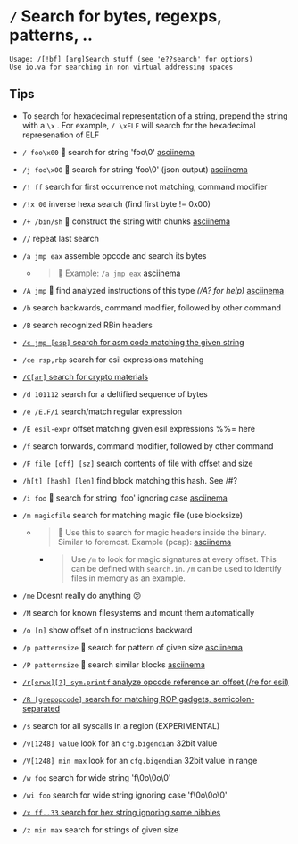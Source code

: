 <!-- TITLE: / Search -->

#  `/` Search for bytes, regexps, patterns, ..


```text
Usage: /[!bf] [arg]Search stuff (see 'e??search' for options)
Use io.va for searching in non virtual addressing spaces
```


## Tips
  - To search for hexadecimal representation of a string, prepend the string with a `\x` . For example, `/ \xELF` will search for the hexadecimal represenation of ELF
- `/ foo\x00` 🚀 search for string 'foo\0' [asciinema](https://asciinema.org/a/Ecgm3K7peRKclEFWGM9fZyGrj)
- `/j foo\x00` 🚀 search for string 'foo\0' (json output) [asciinema](https://asciinema.org/a/UeE0hZZxMWzni2Fgq2Mc4xIJ5)
- `/! ff` search for first occurrence not matching, command modifier
- `/!x 00` inverse hexa search (find first byte != 0x00)
- `/+ /bin/sh` 🚀 construct the string with chunks [asciinema](https://asciinema.org/a/BPv5byYzyLrDoO2FxE1XR8tkX)
- `//` repeat last search
- `/a jmp eax` assemble opcode and search its bytes
  - > 🚀 Example: `/a jmp eax` [asciinema](https://asciinema.org/a/r9lxscaovPgJ2nS4d7AVnr0ne)

- `/A jmp` 🚀 find analyzed instructions of this type _(/A? for help)_ [asciinema](https://asciinema.org/a/QEjFcFC3eBjWRlUy2RseQigom)
- `/b` search backwards, command modifier, followed by other command
- `/B` search recognized RBin headers

- [ `/c jmp [esp]` search for asm code matching the given string](search/c)

- `/ce rsp,rbp` search for esil expressions matching

- [ `/C[ar]` search for crypto materials](search/capc)

- `/d 101112` search for a deltified sequence of bytes
- `/e /E.F/i` search/match regular expression
- `/E esil-expr` offset matching given esil expressions %%= here
- `/f` search forwards, command modifier, followed by other command
- `/F file [off] [sz]` search contents of file with offset and size
- `/h[t] [hash] [len]` find block matching this hash. See /#?
- `/i foo` 🚀 search for string 'foo' ignoring case [asciinema](https://asciinema.org/a/JbReEd7wnDvUIHexYr97UX5BZ)
- `/m magicfile` search for matching magic file (use blocksize)
  - > 🚀 Use this to search for magic headers inside the binary. Similar to foremost. Example (pcap): [asciinema](https://asciinema.org/a/gYd0YHsXdGx2xxgjTQh9FfMWa)

	- > Use `/m` to look for magic signatures at every offset. This can be defined with `search.in`. `/m` can be used to identify files in memory as an example.
- `/me` Doesnt really do anything 😕
- `/M` search for known filesystems and mount them automatically
- `/o [n]` show offset of n instructions backward
- `/p patternsize` 🚀 search for pattern of given size [asciinema](https://asciinema.org/a/rNuauFEXAHI11e9f6E5ByZpcS)
- `/P patternsize` 🚀 search similar blocks [asciinema](https://asciinema.org/a/8Pofps1JKB7gSSeuUdLBrfK3U)

- [ `/r[erwx][?] sym.printf` analyze opcode reference an offset (/re for esil)](search/r)

- [ `/R [grepopcode]` search for matching ROP gadgets, semicolon-separated](search/capr)

- `/s` search for all syscalls in a region (EXPERIMENTAL)
- `/v[1248] value` look for an `cfg.bigendian` 32bit value
- `/V[1248] min max` look for an `cfg.bigendian` 32bit value in range
- `/w foo` search for wide string 'f\0o\0o\0'
- `/wi foo` search for wide string ignoring case 'f\0o\0o\0'

- [ `/x ff..33` search for hex string ignoring some nibbles](search/x)

- `/z min max` search for strings of given size
